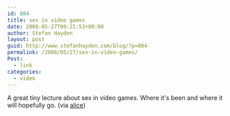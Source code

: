 ```yaml
---
id: 884
title: sex in video games
date: 2008-05-27T09:21:53+00:00
author: Stefan Hayden
layout: post
guid: http://www.stefanhayden.com/blog/?p=884
permalink: /2008/05/27/sex-in-video-games/
Post:
  - link
categories:
  - video
---
```

A great tiny lecture about sex in video games. Where it's been and where it will hopefully go. (via <a href="http://www.wonderlandblog.com/wonderland/2008/05/sex-in-videogam.html">alice</a>)

<object width="425" height="355"><param name="movie" value="http://www.youtube.com/v/6pEquofR2r0&hl=en"></param><param name="wmode" value="transparent"></param><embed src="http://www.youtube.com/v/6pEquofR2r0&hl=en" type="application/x-shockwave-flash" wmode="transparent" width="425" height="355"></embed></object>